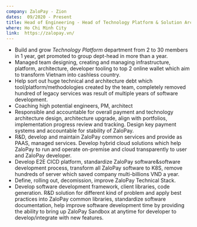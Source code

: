 ```yaml
---
company: ZaloPay - Zion 
dates:  09/2020 - Present
title: Head of Engineering - Head of Technology Platform & Solution Architect 
where: Ho Chi Minh City
link:  https://zalopay.vn/
---
```

- Build and grow *Technology Platform* department from 2 to 30 members in 1 year, get promoted to group dept-head in more than a year.
- Managed team designing, creating and managing infrastructure, platform, architecture, developer tooling to top 2 online wallet which aim to transform Vietnam into cashless country.
- Help sort out huge technical and architecture debt which tool/platform/methodologies created by the team, completely removed hundred of legacy services was result of multiple years of software development.  
- Coaching high potential engineers, PM, architect
- Responsible and accountable for overall payment and technology architecture design, architecture upgrade, align with portfolios, implementation progress review and tracking. Design key payment systems and accountable for stability of ZaloPay.
- R&D, develop and maintain ZaloPay common services and provide as PAAS, managed services. Develop hybrid cloud solutions which help ZaloPay to run and operate on-premise and cloud transparently to user and ZaloPay developer. 
- Develop E2E CICD platform, standardize ZaloPay software&software development process, transform all ZaloPay software to K8S, remove hundreds of server which saved company multi-billions VND a year.
- Define, rolling out, decomission, improve ZaloPay Technical Stack.
- Develop software development framework, client libraries, code generation. R&D solution for different kind of problem and apply best practices into ZaloPay common libraries, standardize software documentation, help improve software development time by providing the ability to bring up ZaloPay Sandbox at anytime for developer to develop/integrate with new features.
